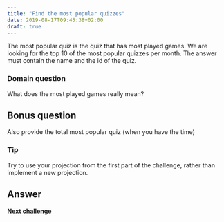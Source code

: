 ```yaml
---
title: "Find the most popular quizzes"
date: 2019-08-17T09:45:38+02:00
draft: true
---
```


The most popular quiz is the quiz that has most played games.
We are looking for the top 10 of the most popular quizzes per month. The answer must contain the name and the id of the quiz.

### Domain question

What does the most played games really mean?

## Bonus question

Also provide the total most popular quiz (when you have the time)

### Tip

Try to use your projection from the first part of the challenge, rather than implement a new projection.

## Answer


**[Next challenge](/challenge/find_inactive_players)**
